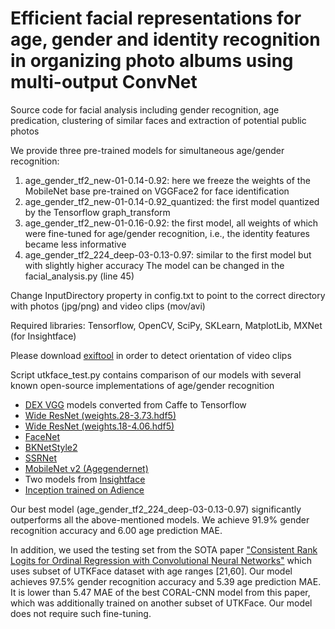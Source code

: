 # Efficient facial representations for age, gender and identity recognition in organizing photo albums using multi-output ConvNet

Source code for facial analysis including gender recognition, age predication, clustering of similar faces and extraction of potential public photos

We provide three pre-trained models for simultaneous age/gender recognition:
1. age_gender_tf2_new-01-0.14-0.92: here we freeze the weights of the MobileNet base pre-trained on VGGFace2 for face identification
2. age_gender_tf2_new-01-0.14-0.92_quantized: the first model quantized by the Tensorflow graph_transform
3. age_gender_tf2_new-01-0.16-0.92: the first model, all weights of which were fine-tuned for age/gender recognition, i.e., the identity features became less informative
4. age_gender_tf2_224_deep-03-0.13-0.97: similar to the first model but with slightly higher accuracy
The model can be changed in the facial_analysis.py (line 45)

Change InputDirectory property in config.txt to point to the correct directory with photos (jpg/png) and video clips (mov/avi)

Required libraries: Tensorflow, OpenCV, SciPy, SKLearn, MatplotLib, MXNet (for Insightface)

Please download [exiftool](https://www.sno.phy.queensu.ca/~phil/exiftool/) in order to detect orientation of video clips

Script utkface_test.py contains comparison of our models with several known open-source implementations of age/gender recognition

* [DEX VGG](https://data.vision.ee.ethz.ch/cvl/rrothe/imdb-wiki/) models converted from Caffe to Tensorflow
* [Wide ResNet (weights.28-3.73.hdf5)](https://github.com/yu4u/age-gender-estimation)
* [Wide ResNet (weights.18-4.06.hdf5)](https://github.com/Tony607/Keras_age_gender)
* [FaceNet](https://github.com/BoyuanJiang/Age-Gender-Estimate-TF)
* [BKNetStyle2](https://github.com/truongnmt/multi-task-learning)
* [SSRNet](https://github.com/shamangary/SSR-Net)
* [MobileNet v2 (Agegendernet)](https://github.com/dandynaufaldi/Agendernet)
* Two models from [Insightface](https://github.com/deepinsight/insightface/)
* [Inception trained on Adience](https://github.com/dpressel/rude-carnie)

Our best model (age_gender_tf2_224_deep-03-0.13-0.97) significantly outperforms all the above-mentioned models. We achieve 91.9% gender recognition accuracy and 6.00 age prediction MAE.

In addition, we used the testing set from the SOTA paper ["Consistent Rank Logits for Ordinal Regression with Convolutional Neural Networks"](https://arxiv.org/pdf/1901.07884.pdf) which uses subset of UTKFace dataset with age ranges [21,60]. Our model achieves 97.5% gender recognition accuracy and 5.39 age prediction MAE. It is lower than 5.47 MAE of the best CORAL-CNN model from this paper, which was additionally trained on another subset of UTKFace. Our model does not require such fine-tuning.
